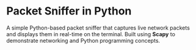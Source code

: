 # Packet Sniffer in Python  

A simple Python-based packet sniffer that captures live network packets and displays them in real-time on the terminal.
Built using **Scapy** to demonstrate networking and Python programming concepts.  
